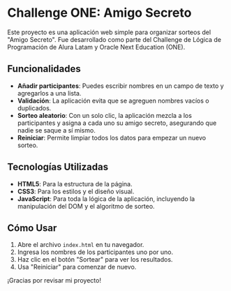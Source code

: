 # Challenge ONE: Amigo Secreto

Este proyecto es una aplicación web simple para organizar sorteos del "Amigo Secreto". Fue desarrollado como parte del Challenge de Lógica de Programación de Alura Latam y Oracle Next Education (ONE).

## Funcionalidades

- **Añadir participantes**: Puedes escribir nombres en un campo de texto y agregarlos a una lista.
- **Validación**: La aplicación evita que se agreguen nombres vacíos o duplicados.
- **Sorteo aleatorio**: Con un solo clic, la aplicación mezcla a los participantes y asigna a cada uno su amigo secreto, asegurando que nadie se saque a sí mismo.
- **Reiniciar**: Permite limpiar todos los datos para empezar un nuevo sorteo.

## Tecnologías Utilizadas

- **HTML5**: Para la estructura de la página.
- **CSS3**: Para los estilos y el diseño visual.
- **JavaScript**: Para toda la lógica de la aplicación, incluyendo la manipulación del DOM y el algoritmo de sorteo.

## Cómo Usar

1.  Abre el archivo `index.html` en tu navegador.
2.  Ingresa los nombres de los participantes uno por uno.
3.  Haz clic en el botón "Sortear" para ver los resultados.
4.  Usa "Reiniciar" para comenzar de nuevo.

¡Gracias por revisar mi proyecto!